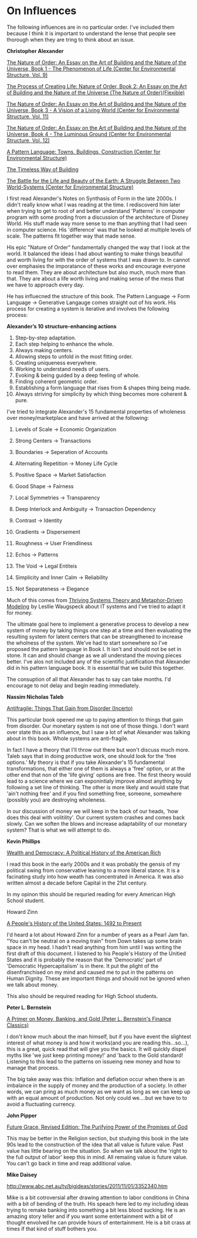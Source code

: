 # On Influences

The following influences are in no particular order.  I've included them because I think it is important to understand the lense that people see thorough when they are tring to think about an issue.

**Christopher Alexander**

<a href="http://www.amazon.com/gp/product/0972652914/ref=as_li_tl?ie=UTF8&camp=1789&creative=390957&creativeASIN=0972652914&linkCode=as2&tag=everybase-20&linkId=FVXHXRSETABM6LPM">The Nature of Order: An Essay on the Art of Building and the Nature of the Universe, Book 1 - The Phenomenon of Life (Center for Environmental Structure, Vol. 9)</a><img src="http://ir-na.amazon-adsystem.com/e/ir?t=everybase-20&l=as2&o=1&a=0972652914" width="1" height="1" border="0" alt="" style="border:none !important; margin:0px !important;" />

<a href="http://www.amazon.com/gp/product/0972652922/ref=as_li_tl?ie=UTF8&camp=1789&creative=390957&creativeASIN=0972652922&linkCode=as2&tag=everybase-20&linkId=YKDWFUSVL3VD5MIU">The Process of Creating Life: Nature of Order, Book 2: An Essay on the Art of Building and the Nature of the Universe (The Nature of Order)(Flexible)</a><img src="http://ir-na.amazon-adsystem.com/e/ir?t=everybase-20&l=as2&o=1&a=0972652922" width="1" height="1" border="0" alt="" style="border:none !important; margin:0px !important;" />

<a href="http://www.amazon.com/gp/product/0972652930/ref=as_li_tl?ie=UTF8&camp=1789&creative=390957&creativeASIN=0972652930&linkCode=as2&tag=everybase-20&linkId=GBVUQXWDUQ2ICFBL">The Nature of Order: An Essay on the Art of Building and the Nature of the Universe, Book 3 - A Vision of a Living World (Center for Environmental Structure, Vol. 11)</a><img src="http://ir-na.amazon-adsystem.com/e/ir?t=everybase-20&l=as2&o=1&a=0972652930" width="1" height="1" border="0" alt="" style="border:none !important; margin:0px !important;" />

<a href="http://www.amazon.com/gp/product/0972652949/ref=as_li_tl?ie=UTF8&camp=1789&creative=390957&creativeASIN=0972652949&linkCode=as2&tag=everybase-20&linkId=NCAXQSKC6774NSM7">The Nature of Order: An Essay on the Art of Building and the Nature of the Universe, Book 4 - The Luminous Ground (Center for Environmental Structure, Vol. 12)</a><img src="http://ir-na.amazon-adsystem.com/e/ir?t=everybase-20&l=as2&o=1&a=0972652949" width="1" height="1" border="0" alt="" style="border:none !important; margin:0px !important;" />

<a href="http://www.amazon.com/gp/product/0195019199/ref=as_li_tl?ie=UTF8&camp=1789&creative=390957&creativeASIN=0195019199&linkCode=as2&tag=everybase-20&linkId=LJ6APLM6KOQHEKSO">A Pattern Language: Towns, Buildings, Construction (Center for Environmental Structure)</a><img src="http://ir-na.amazon-adsystem.com/e/ir?t=everybase-20&l=as2&o=1&a=0195019199" width="1" height="1" border="0" alt="" style="border:none !important; margin:0px !important;" />

<a href="http://www.amazon.com/gp/product/0195024028/ref=as_li_tl?ie=UTF8&camp=1789&creative=390957&creativeASIN=0195024028&linkCode=as2&tag=everybase-20&linkId=EMFBU7EB3HGOZM2U">The Timeless Way of Building</a><img src="http://ir-na.amazon-adsystem.com/e/ir?t=everybase-20&l=as2&o=1&a=0195024028" width="1" height="1" border="0" alt="" style="border:none !important; margin:0px !important;" />

<a href="http://www.amazon.com/gp/product/0199898073/ref=as_li_tl?ie=UTF8&camp=1789&creative=390957&creativeASIN=0199898073&linkCode=as2&tag=everybase-20&linkId=6X654ME6PLF3UVS4">The Battle for the Life and Beauty of the Earth: A Struggle Between Two World-Systems (Center for Environmental Structure)</a><img src="http://ir-na.amazon-adsystem.com/e/ir?t=everybase-20&l=as2&o=1&a=0199898073" width="1" height="1" border="0" alt="" style="border:none !important; margin:0px !important;" />

I first read Alexander's Notes on Synthasis of Form in the late 2000s.  I didn't really know what I was reading at the time.  I rediscoverd him later when trying to get to root of and better understand 'Patterns' in computer program with some proding from a discussion of the architecture of Disney World.  His stuff made way more sense to me than anything that I had seen in computer science.  His 'difference' was that he looked at multiple levels of scale.  The patterns fit together way that made sense.

His epic "Nature of Order" fundamentally changed the way that I look at the world.  It balanced the ideas I had about wanting to make things beautiful and worth living for with the order of systems that I was drawn to.  In cannot over emphasies the imporatance of these works and encourage everyone to read them.  They are about architecture but also much, much more than that.  They are about a life worth living and making sense of the mess that we have to approach every day.

He has influecned the structure of this book.  The Pattern Language -> Form Language -> Generative Langauge comes straight out of his work.  His process for creating a system is iterative and involves the following process:

**Alexander’s 10 structure-enhancing actions**

1. Step-by-step adaptation.
2. Each step helping to
enhance the whole.
3. Always making centers.
4. Allowing steps to unfold
in the most fitting order.
5. Creating uniqueness
everywhere.
6. Working to understand
needs of users.
7. Evoking & being guided by a
deep feeling of whole.
8. Finding coherent geometric
order.
9. Establishing a form language
that rises from & shapes
thing being made.
10. Always striving for simplicity
by which thing becomes
more coherent & pure.

I've tried to integrate Alexander's 15 fundamental properties of wholeness over money/marketplace and have arrived at the following:

1. Levels of Scale -> Economic Organization

2. Strong Centers -> Transactions

3. Boundaries -> Seperation of Accounts

4. Alternating Repetition -> Money Life Cycle

5. Positive Space -> Market Satisfaction

6. Good Shape -> Fairness

7. Local Symmetries -> Transparency

8. Deep Interlock and Ambiguity -> Transaction Dependency

9. Contrast -> Identity

10. Gradients -> Dispersement

11. Roughness -> User Friendliness

12. Echos -> Patterns

13. The Void -> Legal Entiteis

14. Simplicity and Inner Calm -> Reliability

15. Not Separateness -> Elegance

Much of this comes from <a href="http://www.amazon.com/gp/product/1849963010/ref=as_li_tl?ie=UTF8&camp=1789&creative=390957&creativeASIN=1849963010&linkCode=as2&tag=everybase-20&linkId=RHMRVK5WVOOMCJF5">Thriving Systems Theory and Metaphor-Driven Modeling</a><img src="http://ir-na.amazon-adsystem.com/e/ir?t=everybase-20&l=as2&o=1&a=1849963010" width="1" height="1" border="0" alt="" style="border:none !important; margin:0px !important;" /> by Lesllie Waugspeck about IT systems and I've tried to adapt it for money.

The ultimate goal here to implement a generative process to develop a new system of money by taking things one step at a time and then evaluating the resulting system for latent centers that can be streangthened to increase the wholness of the system.  We've had to start somewhere so I've proposed the pattern language in Book I.  It isn't and should not be set in stone.  It can and should change as we all understand the moving pieces better.  I've alos not included any of the scientific justification that Alexander did in his pattern language book.  It is essential that we build this together.

The consuption of all that Alexander has to say can take months.  I'd encourage to not delay and begin reading immediately.

**Nassim Nicholas Taleb**

<a href="http://www.amazon.com/gp/product/B0083DJWGO/ref=as_li_tl?ie=UTF8&camp=1789&creative=390957&creativeASIN=B0083DJWGO&linkCode=as2&tag=everybase-20&linkId=C7R7J2ZDKJM2AG3G">Antifragile: Things That Gain from Disorder (Incerto)</a><img src="http://ir-na.amazon-adsystem.com/e/ir?t=everybase-20&l=as2&o=1&a=B0083DJWGO" width="1" height="1" border="0" alt="" style="border:none !important; margin:0px !important;" />

This particular book opened me up to paying attention to things that gain from disorder.  Our monetary system is not one of those things.  I don't want over state this as an influence, but I saw a lot of what Alexander was talking about in this book. Whole systems are anti-fragile.

In fact I have a theory that I'll throw out there but won't discuss much more.  Taleb says that in doing productive work, one should look for the 'free options.'  My theory is that if you take Alexander's 15 fundamental transformations, that either one of them is always a 'free' option, or at the other end that non of the 'life giving' options are free. The first theory would lead to a science where we can exponintialy improve almost anything by following a set line of thinking.  The other is more likely and would state that 'ain't nothing free' and if you find something free, someone, somewhere (possibly you) are destroying wholeness.

In our discussion of money we will keep in the back of our heads, 'how does this deal with volitility'.  Our current system crashes and comes back slowly.  Can we soften the blows and increase adaptability of our monetary system?  That is what we will attempt to do.

**Kevin Phillips**

<a href="http://www.amazon.com/gp/product/0767905342/ref=as_li_tl?ie=UTF8&camp=1789&creative=390957&creativeASIN=0767905342&linkCode=as2&tag=everybase-20&linkId=4BSLD67OMBI4ZIFT">Wealth and Democracy: A Political History of the American Rich</a><img src="http://ir-na.amazon-adsystem.com/e/ir?t=everybase-20&l=as2&o=1&a=0767905342" width="1" height="1" border="0" alt="" style="border:none !important; margin:0px !important;" />

I read this book in the early 2000s and it was probably the gensis of my political swing from conservative leaning to a more liberal stance.  It is a facinating study into how weath has concentrated in America.  It was also written almost a decade before Capital in the 21st century.

In my opinon this should be requried reading for every American High School student.

Howard Zinn

<a href="http://www.amazon.com/gp/product/0060838655/ref=as_li_tl?ie=UTF8&camp=1789&creative=390957&creativeASIN=0060838655&linkCode=as2&tag=everybase-20&linkId=EL6TU6DNQVPSAHOJ">A People's History of the United States: 1492 to Present</a><img src="http://ir-na.amazon-adsystem.com/e/ir?t=everybase-20&l=as2&o=1&a=0060838655" width="1" height="1" border="0" alt="" style="border:none !important; margin:0px !important;" />

I'd heard a lot about Howard Zinn for a number of years as a Pearl Jam fan. "You can't be neutral on a moving train" from Down takes up some brain space in my head.  I hadn't read anything from him until I was writing the first draft of this document.  I listened to his People's History of the Unitied States and it is probably the reason that the 'Democratic' part of 'Democratic Hypercapitalism' is in there.  It put the plight of the disenfranchised on my mind and caused me to put in the patterns on Human Dignity.  These are important things and should not be ignored when we talk about money.

This also should be required reading for High School students.

**Peter L. Bernstein**

<a href="http://www.amazon.com/gp/product/0470287586/ref=as_li_tl?ie=UTF8&camp=1789&creative=390957&creativeASIN=0470287586&linkCode=as2&tag=everybase-20&linkId=2QF5VNIDFBMVGEVA">A Primer on Money, Banking, and Gold (Peter L. Bernstein's Finance Classics)</a><img src="http://ir-na.amazon-adsystem.com/e/ir?t=everybase-20&l=as2&o=1&a=0470287586" width="1" height="1" border="0" alt="" style="border:none !important; margin:0px !important;" />

I don't know much about the man himself, but if you have event the slightest interest of what money is and how it works(and you are reading this...so...), this is a great, quick read that will give you the basics.  It will quickly dispel myths like 'we just keep printing money!' and 'back to the Gold standard!  Listening to this lead to the patterns on issueing new money and how to manage that process.

The big take away was this: Inflation and deflation occur when there is an imbalance in the supply of money and the production of a society.  In other words, we can pring as much money as we want as long as we can keep up with an equal amount of production.  Not only could we....but we have to to avoid a fluctuating currency.

**John Pipper**

<a href="http://www.amazon.com/gp/product/B008LMD8S0/ref=as_li_tl?ie=UTF8&camp=1789&creative=390957&creativeASIN=B008LMD8S0&linkCode=as2&tag=everybase-20&linkId=RBUDZ6FIRXYDAVO2">Future Grace, Revised Edition: The Purifying Power of the Promises of God</a><img src="http://ir-na.amazon-adsystem.com/e/ir?t=everybase-20&l=as2&o=1&a=B008LMD8S0" width="1" height="1" border="0" alt="" style="border:none !important; margin:0px !important;" />

This may be better in the Religion section, but studying this book in the late 90s lead to the construction of the idea that all value is future value.  Past value has little bearing on the situation. So when we talk about the 'right to the full output of labor' keep this in mind.  All remaiing value is future value. You can't go back in time and reap additional value.

**Mike Daisey**

http://www.abc.net.au/tv/bigideas/stories/2011/11/01/3352340.htm

Mike is a bit cotroversial after drawing attention to labor conditions in China with a bit of bending of the truth.  His speach here led to my including ideas trying to remake banking into something a bit less blood sucking.  He is an amazing story teller and if you want some entertainment with a bit of thought envolved he can provide hours of entertainment.  He is a bit crass at times if that kind of stuff bothers you.


